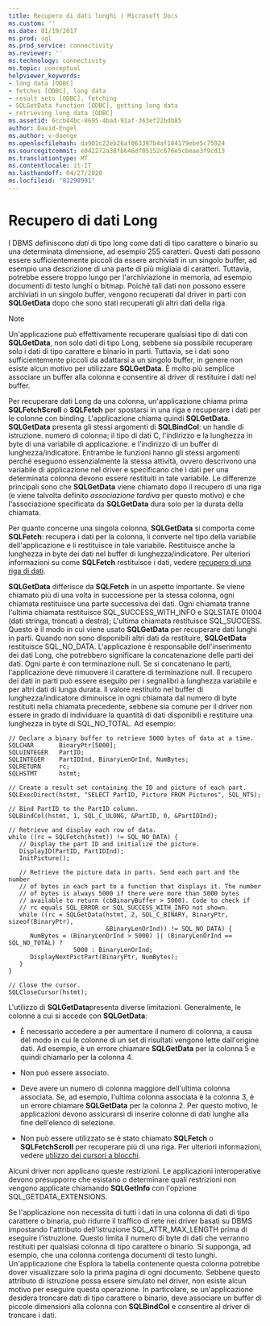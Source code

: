 ```yaml
---
title: Recupero di dati lunghi | Microsoft Docs
ms.custom: ''
ms.date: 01/19/2017
ms.prod: sql
ms.prod_service: connectivity
ms.reviewer: ''
ms.technology: connectivity
ms.topic: conceptual
helpviewer_keywords:
- long data [ODBC]
- fetches [ODBC], long data
- result sets [ODBC], fetching
- SQLGetData function [ODBC], getting long data
- retrieving long data [ODBC]
ms.assetid: 6ccb44bc-8695-4bad-91af-363ef22bdb85
author: David-Engel
ms.author: v-daenge
ms.openlocfilehash: da901c22eb26af063397b4af184179ebe5c75924
ms.sourcegitcommit: e042272a38fb646df05152c676e5cbeae3f9cd13
ms.translationtype: MT
ms.contentlocale: it-IT
ms.lasthandoff: 04/27/2020
ms.locfileid: "81298991"
---
```

# <a name="getting-long-data"></a>Recupero di dati Long
I DBMS definiscono *dati* di tipo long come dati di tipo carattere o binario su una determinata dimensione, ad esempio 255 caratteri. Questi dati possono essere sufficientemente piccoli da essere archiviati in un singolo buffer, ad esempio una descrizione di una parte di più migliaia di caratteri. Tuttavia, potrebbe essere troppo lungo per l'archiviazione in memoria, ad esempio documenti di testo lunghi o bitmap. Poiché tali dati non possono essere archiviati in un singolo buffer, vengono recuperati dal driver in parti con **SQLGetData** dopo che sono stati recuperati gli altri dati della riga.  
  
> [!NOTE]  
>  Un'applicazione può effettivamente recuperare qualsiasi tipo di dati con **SQLGetData**, non solo dati di tipo Long, sebbene sia possibile recuperare solo i dati di tipo carattere e binario in parti. Tuttavia, se i dati sono sufficientemente piccoli da adattarsi a un singolo buffer, in genere non esiste alcun motivo per utilizzare **SQLGetData**. È molto più semplice associare un buffer alla colonna e consentire al driver di restituire i dati nel buffer.  
  
 Per recuperare dati Long da una colonna, un'applicazione chiama prima **SQLFetchScroll** o **SQLFetch** per spostarsi in una riga e recuperare i dati per le colonne con binding. L'applicazione chiama quindi **SQLGetData**. **SQLGetData** presenta gli stessi argomenti di **SQLBindCol**: un handle di istruzione. numero di colonna; il tipo di dati C, l'indirizzo e la lunghezza in byte di una variabile di applicazione. e l'indirizzo di un buffer di lunghezza/indicatore. Entrambe le funzioni hanno gli stessi argomenti perché eseguono essenzialmente la stessa attività, ovvero descrivono una variabile di applicazione nel driver e specificano che i dati per una determinata colonna devono essere restituiti in tale variabile. Le differenze principali sono che **SQLGetData** viene chiamato dopo il recupero di una riga (e viene talvolta definito *associazione tardiva* per questo motivo) e che l'associazione specificata da **SQLGetData** dura solo per la durata della chiamata.  
  
 Per quanto concerne una singola colonna, **SQLGetData** si comporta come **SQLFetch**: recupera i dati per la colonna, li converte nel tipo della variabile dell'applicazione e li restituisce in tale variabile. Restituisce anche la lunghezza in byte dei dati nel buffer di lunghezza/indicatore. Per ulteriori informazioni su come **SQLFetch** restituisce i dati, vedere [recupero di una riga di dati](../../../odbc/reference/develop-app/fetching-a-row-of-data.md).  
  
 **SQLGetData** differisce da **SQLFetch** in un aspetto importante. Se viene chiamato più di una volta in successione per la stessa colonna, ogni chiamata restituisce una parte successiva dei dati. Ogni chiamata tranne l'ultima chiamata restituisce SQL_SUCCESS_WITH_INFO e SQLSTATE 01004 (dati stringa, troncati a destra); L'ultima chiamata restituisce SQL_SUCCESS. Questo è il modo in cui viene usato **SQLGetData** per recuperare dati lunghi in parti. Quando non sono disponibili altri dati da restituire, **SQLGetData** restituisce SQL_NO_DATA. L'applicazione è responsabile dell'inserimento dei dati Long, che potrebbero significare la concatenazione delle parti dei dati. Ogni parte è con terminazione null. Se si concatenano le parti, l'applicazione deve rimuovere il carattere di terminazione null. Il recupero dei dati in parti può essere eseguito per i segnalibri a lunghezza variabile e per altri dati di lunga durata. Il valore restituito nel buffer di lunghezza/indicatore diminuisce in ogni chiamata dal numero di byte restituiti nella chiamata precedente, sebbene sia comune per il driver non essere in grado di individuare la quantità di dati disponibili e restituire una lunghezza in byte di SQL_NO_TOTAL. Ad esempio:  
  
```  
// Declare a binary buffer to retrieve 5000 bytes of data at a time.  
SQLCHAR       BinaryPtr[5000];  
SQLUINTEGER   PartID;  
SQLINTEGER    PartIDInd, BinaryLenOrInd, NumBytes;  
SQLRETURN     rc;   
SQLHSTMT      hstmt;  
  
// Create a result set containing the ID and picture of each part.  
SQLExecDirect(hstmt, "SELECT PartID, Picture FROM Pictures", SQL_NTS);  
  
// Bind PartID to the PartID column.  
SQLBindCol(hstmt, 1, SQL_C_ULONG, &PartID, 0, &PartIDInd);  
  
// Retrieve and display each row of data.  
while ((rc = SQLFetch(hstmt)) != SQL_NO_DATA) {  
   // Display the part ID and initialize the picture.  
   DisplayID(PartID, PartIDInd);  
   InitPicture();  
  
   // Retrieve the picture data in parts. Send each part and the number   
   // of bytes in each part to a function that displays it. The number   
   // of bytes is always 5000 if there were more than 5000 bytes   
   // available to return (cbBinaryBuffer > 5000). Code to check if   
   // rc equals SQL_ERROR or SQL_SUCCESS_WITH_INFO not shown.  
   while ((rc = SQLGetData(hstmt, 2, SQL_C_BINARY, BinaryPtr, sizeof(BinaryPtr),  
                           &BinaryLenOrInd)) != SQL_NO_DATA) {  
      NumBytes = (BinaryLenOrInd > 5000) || (BinaryLenOrInd == SQL_NO_TOTAL) ?  
                  5000 : BinaryLenOrInd;  
      DisplayNextPictPart(BinaryPtr, NumBytes);  
   }  
}  
  
// Close the cursor.  
SQLCloseCursor(hstmt);  
```  
  
 L'utilizzo di **SQLGetData**presenta diverse limitazioni. Generalmente, le colonne a cui si accede con **SQLGetData**:  
  
-   È necessario accedere a per aumentare il numero di colonna, a causa del modo in cui le colonne di un set di risultati vengono lette dall'origine dati. Ad esempio, è un errore chiamare **SQLGetData** per la colonna 5 e quindi chiamarlo per la colonna 4.  
  
-   Non può essere associato.  
  
-   Deve avere un numero di colonna maggiore dell'ultima colonna associata. Se, ad esempio, l'ultima colonna associata è la colonna 3, è un errore chiamare **SQLGetData** per la colonna 2. Per questo motivo, le applicazioni devono assicurarsi di inserire colonne di dati lunghe alla fine dell'elenco di selezione.  
  
-   Non può essere utilizzato se è stato chiamato **SQLFetch** o **SQLFetchScroll** per recuperare più di una riga. Per ulteriori informazioni, vedere [utilizzo dei cursori a blocchi](../../../odbc/reference/develop-app/using-block-cursors.md).  
  
 Alcuni driver non applicano queste restrizioni. Le applicazioni interoperative devono presupporre che esistano o determinare quali restrizioni non vengono applicate chiamando **SQLGetInfo** con l'opzione SQL_GETDATA_EXTENSIONS.  
  
 Se l'applicazione non necessita di tutti i dati in una colonna di dati di tipo carattere o binaria, può ridurre il traffico di rete nei driver basati su DBMS impostando l'attributo dell'istruzione SQL_ATTR_MAX_LENGTH prima di eseguire l'istruzione. Questo limita il numero di byte di dati che verranno restituiti per qualsiasi colonna di tipo carattere o binario. Si supponga, ad esempio, che una colonna contenga documenti di testo lunghi. Un'applicazione che Esplora la tabella contenente questa colonna potrebbe dover visualizzare solo la prima pagina di ogni documento. Sebbene questo attributo di istruzione possa essere simulato nel driver, non esiste alcun motivo per eseguire questa operazione. In particolare, se un'applicazione desidera troncare dati di tipo carattere o binario, deve associare un buffer di piccole dimensioni alla colonna con **SQLBindCol** e consentire al driver di troncare i dati.
